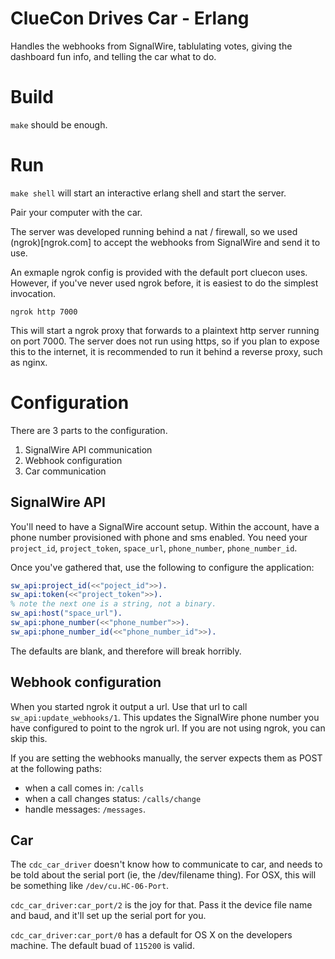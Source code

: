 # ClueCon Drives Car - Erlang

Handles the webhooks from SignalWire, tablulating votes, giving the dashboard
fun info, and telling the car what to do.

# Build

`make` should be enough.

# Run

`make shell` will start an interactive erlang shell and start the server.

Pair your computer with the car.

The server was developed running behind a nat / firewall, so we used
(ngrok)[ngrok.com] to accept the webhooks from SignalWire and send it to use.

An exmaple ngrok config is provided with the default port cluecon uses. However,
if you've never used ngrok before, it is easiest to do the simplest invocation.

    ngrok http 7000

This will start a ngrok proxy that forwards to a plaintext http server running
on port 7000. The server does not run using https, so if you plan to expose this
to the internet, it is recommended to run it behind a reverse proxy, such as
nginx.

# Configuration

There are 3 parts to the configuration.

1. SignalWire API communication
2. Webhook configuration
3. Car communication

## SignalWire API

You'll need to have a SignalWire account setup. Within the account, have a
phone number provisioned with phone and sms enabled. You need your `project_id`,
`project_token`, `space_url`, `phone_number`, `phone_number_id`.

Once you've gathered that, use the following to configure the application:

```erlang
sw_api:project_id(<<"poject_id">>).
sw_api:token(<<"project_token">>).
% note the next one is a string, not a binary.
sw_api:host("space_url").
sw_api:phone_number(<<"phone_number">>).
sw_api:phone_number_id(<<"phone_number_id">>).
```

The defaults are blank, and therefore will break horribly.

## Webhook configuration

When you started ngrok it output a url. Use that url to call
`sw_api:update_webhooks/1`. This updates the SignalWire phone number you have
configured to point to the ngrok url. If you are not using ngrok, you can skip
this.

If you are setting the webhooks manually, the server expects them as POST at the
following paths:

* when a call comes in: `/calls`
* when a call changes status: `/calls/change`
* handle messages: `/messages`.

## Car

The `cdc_car_driver` doesn't know how to communicate to car, and needs to be
told about the serial port (ie, the /dev/filename thing). For OSX, this will
be something like `/dev/cu.HC-06-Port`.

`cdc_car_driver:car_port/2` is the joy for that. Pass it the device file name and
baud, and it'll set up the serial port for you.

`cdc_car_driver:car_port/0` has a default for OS X on the developers machine.
The default buad of `115200` is valid.
